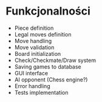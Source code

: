 # Funkcjonalności

- Piece definition
- Legal moves definition
- Move handling
- Move validation
- Board initialization
- Check/Checkmate/Draw system
- Saving games to database
- GUI interface
- AI opponent (Chess engine?)
- Error handling 
- Tests implementation